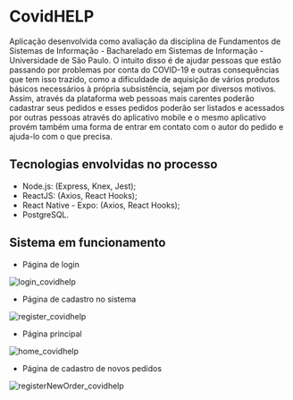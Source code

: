 # CovidHELP

Aplicação desenvolvida como avaliação da disciplina de Fundamentos de Sistemas de Informação - Bacharelado em Sistemas de Informação - Universidade de São Paulo. O intuito disso é de ajudar pessoas que estão passando por problemas por conta do COVID-19 e outras consequências que tem isso trazido, como a dificuldade de aquisição de vários produtos básicos necessários à própria subsistência, sejam por diversos motivos. Assim, através da plataforma web pessoas mais carentes poderão cadastrar seus pedidos e esses pedidos poderão ser listados e acessados por outras pessoas através do aplicativo mobile e o mesmo aplicativo provém também uma forma de entrar em contato com o autor do pedido e ajuda-lo com o que precisa.

## Tecnologias envolvidas no processo
- Node.js: (Express, Knex, Jest);
- ReactJS: (Axios, React Hooks);
- React Native - Expo: (Axios, React Hooks);
- PostgreSQL.

## Sistema em funcionamento

- Página de login

![login_covidhelp](https://user-images.githubusercontent.com/49095811/86541674-0b9f5100-bee5-11ea-944e-16700e44df03.png)


- Página de cadastro no sistema

![register_covidhelp](https://user-images.githubusercontent.com/49095811/86541675-0c37e780-bee5-11ea-9c63-af1906be736d.png)


- Página principal

![home_covidhelp](https://user-images.githubusercontent.com/49095811/86541673-0a6e2400-bee5-11ea-9d8a-20f574193053.png)


- Página de cadastro de novos pedidos

![registerNewOrder_covidhelp](https://user-images.githubusercontent.com/49095811/86541676-0cd07e00-bee5-11ea-95bf-435c2a8c67ec.png)
